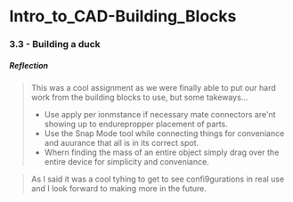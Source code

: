# Intro_to_CAD-Building_Blocks

### 3.3 - Building a duck
##### Reflection
> This was a cool assignment as we were finally able to put our hard work from the building blocks to use, but some takeways...
> - Use apply per ionmstance if necessary mate connectors are'nt showing up to endurepropper placement of parts.
> - Use the Snap Mode tool while connecting things for conveniance and auurance that all is in its correct spot.
> - Whern finding the mass of an entire object simply drag over the entire device for simplicity and conveniance.

> As I said it was a cool tyhing to get to see confi9gurations in real use and I look forward to making more in the future.
